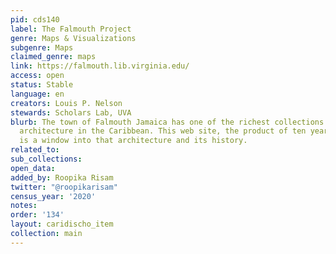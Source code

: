 ```yaml
---
pid: cds140
label: The Falmouth Project
genre: Maps & Visualizations
subgenre: Maps
claimed_genre: maps
link: https://falmouth.lib.virginia.edu/
access: open
status: Stable
language: en
creators: Louis P. Nelson
stewards: Scholars Lab, UVA
blurb: The town of Falmouth Jamaica has one of the richest collections of historic
  architecture in the Caribbean. This web site, the product of ten years on-site research,
  is a window into that architecture and its history.
related_to:
sub_collections:
open_data:
added_by: Roopika Risam
twitter: "@roopikarisam"
census_year: '2020'
notes:
order: '134'
layout: caridischo_item
collection: main
---
```

